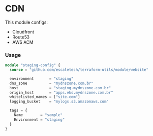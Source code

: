 # CDN
This module configs:

- Cloudfront
- Route53
- AWS ACM

### Usage

```tf
module "staging-config" {
  source = "github.com/escaletech/terraform-utils/module/website"

  environment       = "staging"
  dns_zone          = "mydnszone.com.br"
  host              = "staging.mydnszone.com.br"
  origin_host       = "apps.eks.mydnszone.com.br"
  whitelisted_names = ["site.com"]
  logging_bucket    = "mylogs.s3.amazonaws.com"

  tags = {
    Name        = "sample"
    Environment = "staging"
  }
}
```
